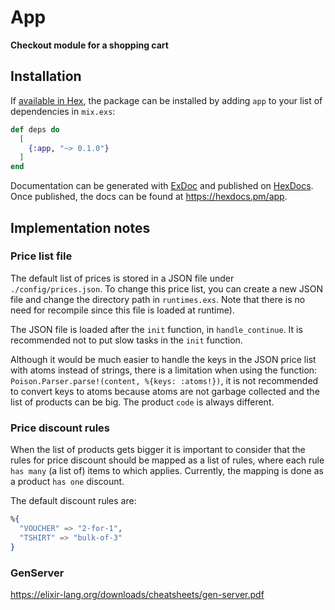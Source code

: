 # App

**Checkout module for a shopping cart**

## Installation

If [available in Hex](https://hex.pm/docs/publish), the package can be installed
by adding `app` to your list of dependencies in `mix.exs`:

```elixir
def deps do
  [
    {:app, "~> 0.1.0"}
  ]
end
```

Documentation can be generated with [ExDoc](https://github.com/elixir-lang/ex_doc)
and published on [HexDocs](https://hexdocs.pm). Once published, the docs can
be found at <https://hexdocs.pm/app>.

## Implementation notes

### Price list file

The default list of prices is stored in a JSON file under `./config/prices.json`. To change this price list, you can create a new JSON file and change the directory path in `runtimes.exs`. Note that there is no need for recompile since this file is loaded at runtime).

The JSON file is loaded after the `init` function, in `handle_continue`. It is recommended not to put slow tasks in the `init` function.

Although it would be much easier to handle the keys in the JSON price list with atoms instead of strings, there is a limitation when using the function: `Poison.Parser.parse!(content, %{keys: :atoms!})`, it is not recommended to convert keys to atoms because atoms are not garbage collected and the list of products can be big. The product `code` is always different.

### Price discount rules

When the list of products gets bigger it is important to consider that the rules for price discount should be mapped as a list of rules, where each rule `has many` (a list of) items to which applies. Currently, the mapping is done as a product `has one` discount.

The default discount rules are:

```elixir
%{
  "VOUCHER" => "2-for-1",
  "TSHIRT" => "bulk-of-3"
}
```

### GenServer

https://elixir-lang.org/downloads/cheatsheets/gen-server.pdf
